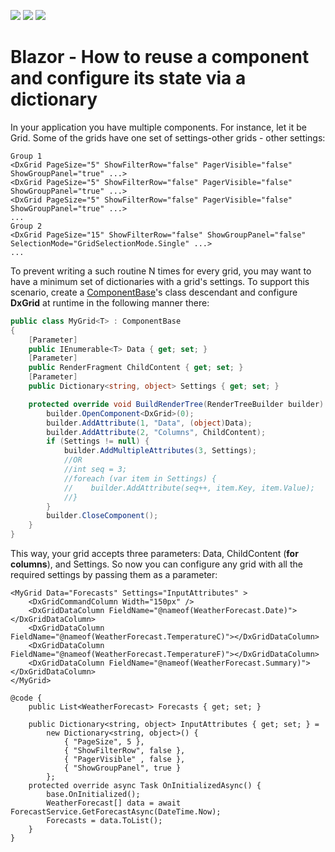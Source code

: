 <!-- default badges list -->
![](https://img.shields.io/endpoint?url=https://codecentral.devexpress.com/api/v1/VersionRange/260013606/21.2.5%2B)
[![](https://img.shields.io/badge/Open_in_DevExpress_Support_Center-FF7200?style=flat-square&logo=DevExpress&logoColor=white)](https://supportcenter.devexpress.com/ticket/details/T907025)
[![](https://img.shields.io/badge/📖_How_to_use_DevExpress_Examples-e9f6fc?style=flat-square)](https://docs.devexpress.com/GeneralInformation/403183)
<!-- default badges end -->
# Blazor - How to reuse a component and configure its state via a dictionary

In your application you have multiple components. For instance, let it be Grid. Some of the grids have one set of settings-other grids - other settings:

```razor
Group 1
<DxGrid PageSize="5" ShowFilterRow="false" PagerVisible="false" ShowGroupPanel="true" ...>
<DxGrid PageSize="5" ShowFilterRow="false" PagerVisible="false" ShowGroupPanel="true" ...>
<DxGrid PageSize="5" ShowFilterRow="false" PagerVisible="false" ShowGroupPanel="true" ...>
...
Group 2
<DxGrid PageSize="15" ShowFilterRow="false" ShowGroupPanel="false" SelectionMode="GridSelectionMode.Single" ...>
...
```

To prevent writing a such routine N times for every grid, you may want to have a minimum set of dictionaries with a grid's settings. To support this scenario, create a [ComponentBase](https://docs.microsoft.com/en-us/dotnet/api/microsoft.aspnetcore.components.componentbase?view=aspnetcore-3.1)'s class descendant and configure **DxGrid** at runtime in the following manner there:

```cs
public class MyGrid<T> : ComponentBase
{
    [Parameter]
    public IEnumerable<T> Data { get; set; }
    [Parameter]
    public RenderFragment ChildContent { get; set; }
    [Parameter]
    public Dictionary<string, object> Settings { get; set; }

    protected override void BuildRenderTree(RenderTreeBuilder builder) {
        builder.OpenComponent<DxGrid>(0);
        builder.AddAttribute(1, "Data", (object)Data);
        builder.AddAttribute(2, "Columns", ChildContent);
        if (Settings != null) {
            builder.AddMultipleAttributes(3, Settings);
            //OR
            //int seq = 3;
            //foreach (var item in Settings) {
            //    builder.AddAttribute(seq++, item.Key, item.Value);
            //}
        }
        builder.CloseComponent();
    }
}
```

This way, your grid accepts three parameters: Data, ChildContent (**for columns**), and Settings. So now you can configure any grid with all the required settings by passing them as a parameter:

```razor
<MyGrid Data="Forecasts" Settings="InputAttributes" >
	<DxGridCommandColumn Width="150px" />
	<DxGridDataColumn FieldName="@nameof(WeatherForecast.Date)"></DxGridDataColumn>
	<DxGridDataColumn FieldName="@nameof(WeatherForecast.TemperatureC)"></DxGridDataColumn>
	<DxGridDataColumn FieldName="@nameof(WeatherForecast.TemperatureF)"></DxGridDataColumn>
	<DxGridDataColumn FieldName="@nameof(WeatherForecast.Summary)"></DxGridDataColumn>
</MyGrid>

@code {
    public List<WeatherForecast> Forecasts { get; set; }

    public Dictionary<string, object> InputAttributes { get; set; } =
        new Dictionary<string, object>() {
			{ "PageSize", 5 },
			{ "ShowFilterRow", false },
			{ "PagerVisible" , false },
			{ "ShowGroupPanel", true }
		};
    protected override async Task OnInitializedAsync() {
        base.OnInitialized();
        WeatherForecast[] data = await ForecastService.GetForecastAsync(DateTime.Now);
        Forecasts = data.ToList();
    }
}
```
 
